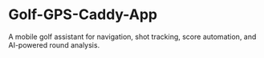 # Golf-GPS-Caddy-App
A mobile golf assistant for navigation, shot tracking, score automation, and AI-powered round analysis.
